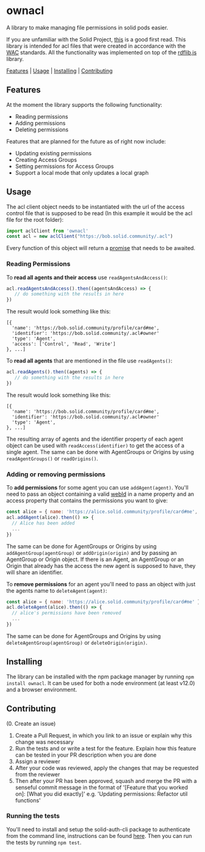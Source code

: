 # ownacl

A library to make managing file permissions in solid pods easier. 

If you are unfamiliar with the Solid Project, [this](https://solid.mit.edu/) is a good first read. 
This library is intended for acl files that were created in accordance with the [WAC](https://www.w3.org/wiki/WebAccessControl) standards.
All the functionality was implemented on top of the [rdflib.js](https://github.com/linkeddata/rdflib.js) library.

[Features](#Features) | [Usage](#Usage) | [Installing](#Installing) | [Contributing](#Contributing)

## Features

At the moment the library supports the following functionality:
* Reading permissions
* Adding permissions
* Deleting permissions

Features that are planned for the future as of right now include:
* Updating existing permissions
* Creating Access Groups
* Setting permissions for Access Groups
* Support a local mode that only updates a local graph

## Usage

The acl client object needs to be instantiated with the url of the access control file that is supposed to be read (In this example it would be the acl file for the root folder):
```javascript
import aclClient from 'ownacl'
const acl = new aclClient("https://bob.solid.community/.acl")
```

Every function of this object will return a [promise](https://developer.mozilla.org/de/docs/Web/JavaScript/Reference/Global_Objects/Promise) that needs to be awaited.


### Reading Permissions

To **read all agents and their access** use `readAgentsAndAccess()`:
```javascript
acl.readAgentsAndAccess().then((agentsAndAccess) => {
   // do something with the results in here
})
```
The result would look something like this:
```
[{
  'name': 'https://bob.solid.community/profile/card#me',
  'identifier': 'https://bob.solid.community/.acl#owner'
  'type': 'Agent',
  'access': ['Control', 'Read', 'Write']
}, ...]
```

To **read all agents** that are mentioned in the file use `readAgents()`:
```javascript
acl.readAgents().then((agents) => {
   // do something with the results in here
})
```
The result would look something like this:
```
[{
  'name': 'https://bob.solid.community/profile/card#me',
  'identifier': 'https://bob.solid.community/.acl#owner'
  'type': 'Agent',
}, ...]
```

The resulting array of agents and the identifier property of each agent object can be used with `readAccess(identifier)` to get the access of a single agent. 
The same can be done with AgentGroups or Origins by using `readAgentGroups()` or `readOrigins()`.

### Adding or removing permissions

To **add permissions** for some agent you can use `addAgent(agent)`. 
You'll need to pass an object containing a valid [webId](https://www.w3.org/2005/Incubator/webid/spec/identity/) in a name property and an access property that contains the permissions you want to give:
```javascript
const alice = { name: 'https://alice.solid.community/profile/card#me', access: ['Read', 'Write'] }
acl.addAgent(alice).then(() => {
  // Alice has been added
  ...
})
```

The same can be done for AgentGroups or Origins by using `addAgentGroup(agentGroup)` or `addOrigin(origin)` and by passing an AgentGroup or Origin object.
If there is an Agent, an AgentGroup or an Origin that already has the access the new agent is supposed to have, they will share an identifier.

To **remove permissions** for an agent you'll need to pass an object with just the agents name to `deleteAgent(agent)`:
```javascript
const alice = { name: 'https://alice.solid.community/profile/card#me' }
acl.deleteAgent(alice).then(() => {
  // alice's permissions have been removed
  ...
})
```

The same can be done for AgentGroups and Origins by using `deleteAgentGroup(agentGroup)` or `deleteOrigin(origin)`.

## Installing

The library can be installed with the npm package manager by running `npm install ownacl`. It can be used for both a node environment (at least v12.0) and a browser environment.

## Contributing

(0. Create an issue)
1. Create a Pull Request, in which you link to an issue or explain why this change was necessary
2. Run the tests and or write a test for the feature. Explain how this feature can be tested in your PR description when you are done
3. Assign a reviewer
4. After your code was reviewed, apply the changes that may be requested from the reviewer
5. Then after your PR has been approved, squash and merge the PR with a senseful commit message in the format of '[Feature that you worked on]: [What you did exactly]' e.g. 'Updating permissions: Refactor util functions'

### Running the tests

You'll need to install and setup the solid-auth-cli package to authenticate from the command line, instructions can be found [here](https://github.com/jeff-zucker/solid-auth-cli). 
Then you can run the tests by running `npm test`.
